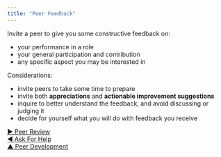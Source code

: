 ```yaml
---
title: "Peer Feedback"
---
```



Invite a peer to give you some constructive feedback on:

-   your performance in a role
-   your general participation and contribution
-   any specific aspect you may be interested in

Considerations:

-   invite peers to take some time to prepare
-   invite both **appreciations** and **actionable improvement suggestions**
-   inquire to better understand the feedback, and avoid discussing or judging it
-   decide for yourself what you will do with feedback you receive


[&#9654; Peer Review](peer-review.html)<br/>[&#9664; Ask For Help](ask-for-help.html)<br/>[&#9650; Peer Development](peer-development.html)

